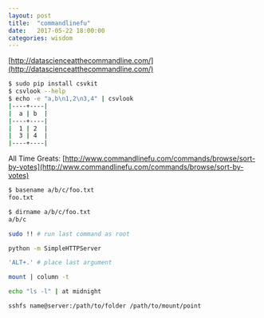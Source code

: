 ```yaml
---
layout: post
title:  "commandlinefu"
date:   2017-05-22 18:00:00
categories: wisdom
---
```


[http://datascienceatthecommandline.com/](http://datascienceatthecommandline.com/)

```bash
$ sudo pip install csvkit
$ csvlook --help
$ echo -e "a,b\n1,2\n3,4" | csvlook
|----+----|
|  a | b  |
|----+----|
|  1 | 2  |
|  3 | 4  |
|----+----|
```


All Time Greats: [http://www.commandlinefu.com/commands/browse/sort-by-votes](http://www.commandlinefu.com/commands/browse/sort-by-votes)

```bash
$ basename a/b/c/foo.txt
foo.txt

$ dirname a/b/c/foo.txt
a/b/c
```

```bash
sudo !! # run last command as root
```

```bash
python -m SimpleHTTPServer
```

```bash
'ALT+.' # place last argument
```

```bash
mount | column -t
```

```bash
echo "ls -l" | at midnight
```

```bash
sshfs name@server:/path/to/folder /path/to/mount/point
```
